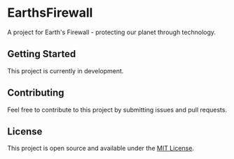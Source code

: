 # EarthsFirewall

A project for Earth's Firewall - protecting our planet through technology.

## Getting Started

This project is currently in development.

## Contributing

Feel free to contribute to this project by submitting issues and pull requests.

## License

This project is open source and available under the [MIT License](LICENSE).
